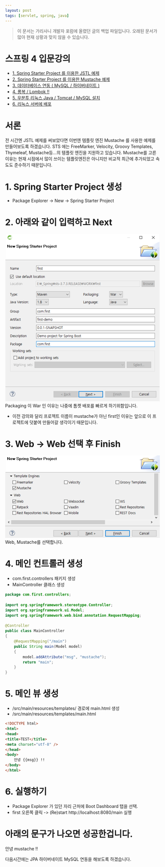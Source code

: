 ```yaml
---
layout: post
tags: [servlet, spring, java]
---
```


> 이 문서는 가리사니 개발자 포럼에 올렸던 글의 백업 파일입니다.
오래된 문서가 많아 현재 상황과 맞지 않을 수 있습니다.


# 스프링 4 입문강의
- [1. Spring Starter Project 를 이용한 JSTL 예제](/lab?topicId=212)
- [2. Spring Starter Project 를 이용한 Mustache 예제 ](/lab?topicId=213)
- [3. 데이터베이스 연동 ( MySQL / 하이버네이트 ) ](/lab?topicId=214)
- [4. 롬복 / Lombok !! ](/lab?topicId=215)
- [5. 우분투 리눅스 Java / Tomcat / MySQL 설치 ](/lab?topicId=216)
- [6. 리눅스 서버에 배포](/lab?topicId=217)

# 서론
 전 시간엔 JSTL 예제를 써보았다면 이번엔 템플릿 엔진 Mustache 를 사용한 예제를 만들어보도록 하겠습니다.
 STS 에는 FreeMarker, Velocity, Groovy Templates, Thymeleaf, Mustache등...의 템플릿 엔진을 지원하고 있습니다.
Mustache를 고른 이유는 현재 시점에서 많이 쓰이는 템플릿엔진은 아니지만 비교적 최근에 추가되었고 속도도 준수하기 때문입니다.


# 1. Spring Starter Project 생성
- Package Explorer -> New -> Spring Starter Project


# 2. 아래와 같이 입력하고 Next
![](/file/old/124.png) Packaging 이 War 인 이유는 나중에 톰켓 배포를 빠르게 하기위함입니다.
- 이전 강의와 달리 프로젝트 이름이 mustache가 아닌 first인 이유는 앞으로 이 프로젝트에 덧붙여 만들어갈 생각이기 때문입니다.


# 3. Web -> Web 선택 후 Finish
![](/file/old/125.png) Web, Mustache를 선택합니다.


# 4. 메인 컨트롤러 생성
- com.first.controllers 패키지 생성
- MainController 클래스 생성
``` java
package com.first.controllers;

import org.springframework.stereotype.Controller;
import org.springframework.ui.Model;
import org.springframework.web.bind.annotation.RequestMapping;

@Controller
public class MainController
{
	@RequestMapping("/main")
	public String main(Model model)
	{
		model.addAttribute("msg", "mustache");
		return "main";
	}
}
```


# 5. 메인 뷰 생성
- /src/main/resources/templates/ 경로에 main.html 생성
- /src/main/resources/templates/main.html
``` html
<!DOCTYPE html>
<html>
<head>
<title>TEST</title>
<meta charset="utf-8" />
</head>
<body>
    안녕 {{msg}} !!
</body>
</html>
```


# 6. 실행하기
- Package Explorer 가 있던 자리 근처에 Boot Dashboard 탭을 선택.
- first 오른쪽 클릭 -> (Re)start
http://localhost:8080/main 실행

# 아래의 문구가 나오면 성공한겁니다.
안녕 mustache !!


다음시간에는 JPA 하이버네이트 MySQL 연동을 해보도록 하겠습니다.